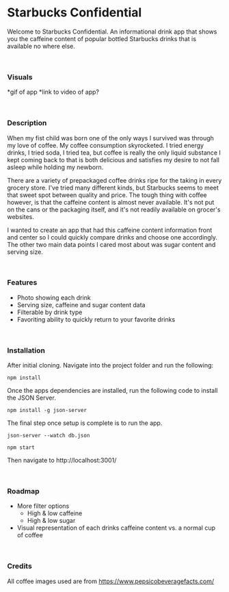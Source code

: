 # Starbucks Confidential

Welcome to Starbucks Confidential. An informational drink app that shows you the caffeine content of popular bottled Starbucks drinks that is available no where else.
<p>&nbsp;</p>


### Visuals

*gif of app
*link to video of app?
<p>&nbsp;</p>


### Description
When my fist child was born one of the only ways I survived was through my love of coffee. My coffee consumption skyrocketed. I tried energy drinks, I tried soda, I tried tea, but coffee is really the only liquid substance I kept coming back to that is both delicious and satisfies my desire to not fall asleep while holding my newborn.

There are a variety of prepackaged coffee drinks ripe for the taking in every grocery store. I've tried many different kinds, but Starbucks seems to meet that sweet spot between quality and price. The tough thing with coffee however, is that the caffeine content is almost never available. It's not put on the cans or the packaging itself, and it's not readily available on grocer's websites.

I wanted to create an app that had this caffeine content information front and center so I could quickly compare drinks and choose one accordingly. The other two main data points I cared most about was sugar content and serving size.
<p>&nbsp;</p>


### Features
- Photo showing each drink
- Serving size, caffeine and sugar content data
- Filterable by drink type
- Favoriting ability to quickly return to your favorite drinks
<p>&nbsp;</p>


### Installation
After initial cloning. Navigate into the project folder and run the following:
```
npm install
```
Once the apps dependencies are installed, run the following code to install the JSON Server.
```
npm install -g json-server
```
The final step once setup is complete is to run the app.
```
json-server --watch db.json
```
```
npm start
```
Then navigate to http://localhost:3001/
<p>&nbsp;</p>


### Roadmap
- More filter options
  - High & low caffeine
  - High & low sugar
- Visual representation of each drinks caffeine content vs. a normal cup of coffee
<p>&nbsp;</p>


### Credits
All coffee images used are from https://www.pepsicobeveragefacts.com/
